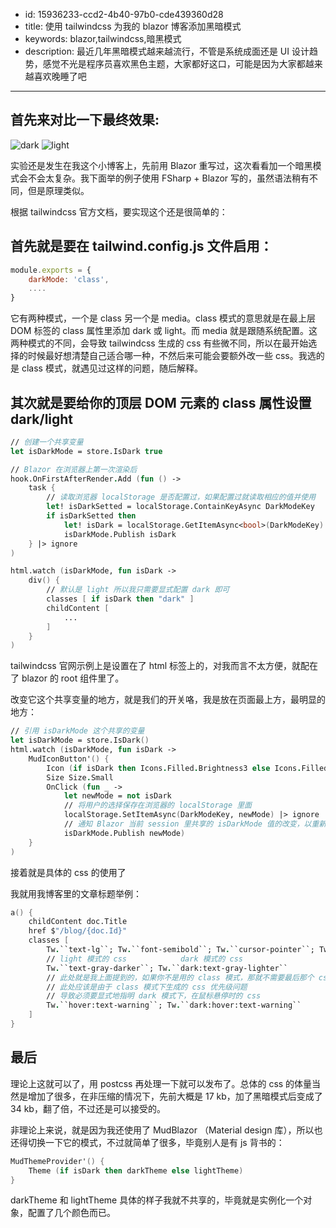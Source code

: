 - id: 15936233-ccd2-4b40-97b0-cde439360d28
- title: 使用 tailwindcss 为我的 blazor 博客添加黑暗模式
- keywords: blazor,tailwindcss,暗黑模式
- description: 最近几年黑暗模式越来越流行，不管是系统成面还是 UI 设计趋势，感觉不光是程序员喜欢黑色主题，大家都好这口，可能是因为大家都越来越喜欢晚睡了吧
---

## 首先来对比一下最终效果:

![dark](./dark.jpg)
![light](./light.jpg)

实验还是发生在我这个小博客上，先前用 Blazor 重写过，这次看看加一个暗黑模式会不会太复杂。我下面举的例子使用 FSharp + Blazor 写的，虽然语法稍有不同，但是原理类似。



根据 tailwindcss 官方文档，要实现这个还是很简单的：



## 首先就是要在 tailwind.config.js 文件启用：

```js
module.exports = {
    darkMode: 'class',
    ....
}
```

它有两种模式，一个是 class 另一个是 media。class 模式的意思就是在最上层 DOM 标签的 class 属性里添加 dark 或 light。而 media 就是跟随系统配置。这两种模式的不同，会导致 tailwindcss 生成的 css 有些微不同，所以在最开始选择的时候最好想清楚自己适合哪一种，不然后来可能会要额外改一些 css。我选的是 class 模式，就遇见过这样的问题，随后解释。

## 其次就是要给你的顶层 DOM 元素的 class 属性设置 dark/light

```fsharp
// 创建一个共享变量
let isDarkMode = store.IsDark true

// Blazor 在浏览器上第一次渲染后
hook.OnFirstAfterRender.Add (fun () ->
    task {
        // 读取浏览器 localStorage 是否配置过，如果配置过就读取相应的值并使用
        let! isDarkSetted = localStorage.ContainKeyAsync DarkModeKey
        if isDarkSetted then
            let! isDark = localStorage.GetItemAsync<bool>(DarkModeKey)
            isDarkMode.Publish isDark
    } |> ignore
)

html.watch (isDarkMode, fun isDark ->
    div() {
        // 默认是 light 所以我只需要显式配置 dark 即可
        classes [ if isDark then "dark" ]
        childContent [
            ...
        ]
    }
)
```

tailwindcss 官网示例上是设置在了 html 标签上的，对我而言不太方便，就配在了 blazor 的 root 组件里了。


改变它这个共享变量的地方，就是我们的开关咯，我是放在页面最上方，最明显的地方：

```fsharp
// 引用 isDarkMode 这个共享的变量
let isDarkMode = store.IsDark()
html.watch (isDarkMode, fun isDark ->
    MudIconButton'() {
        Icon (if isDark then Icons.Filled.Brightness3 else Icons.Filled.Brightness5)
        Size Size.Small
        OnClick (fun _ ->
            let newMode = not isDark
            // 将用户的选择保存在浏览器的 localStorage 里面
            localStorage.SetItemAsync(DarkModeKey, newMode) |> ignore
            // 通知 Blazor 当前 session 里共享的 isDarkMode 值的改变，以重新渲染
            isDarkMode.Publish newMode)
    }
)
```

接着就是具体的 css 的使用了


我就用我博客里的文章标题举例：


```fsharp
a() {
    childContent doc.Title
    href $"/blog/{doc.Id}"
    classes [
        Tw.``text-lg``; Tw.``font-semibold``; Tw.``cursor-pointer``; Tw.truncate
        // light 模式的 css            dark 模式的 css
        Tw.``text-gray-darker``; Tw.``dark:text-gray-lighter``
        // 此处就是我上面提到的，如果你不是用的 class 模式，那就不需要最后那个 css
        // 此处应该是由于 class 模式下生成的 css 优先级问题
        // 导致必须要显式地指明 dark 模式下，在鼠标悬停时的 css
        Tw.``hover:text-warning``; Tw.``dark:hover:text-warning``
    ]
}
```

## 最后


理论上这就可以了，用 postcss 再处理一下就可以发布了。总体的 css 的体量当然是增加了很多，在非压缩的情况下，先前大概是 17 kb，加了黑暗模式后变成了 34 kb，翻了倍，不过还是可以接受的。



非理论上来说，就是因为我还使用了 MudBlazor （Material design 库），所以也还得切换一下它的模式，不过就简单了很多，毕竟别人是有 js 背书的：


```fsharp
MudThemeProvider'() {
    Theme (if isDark then darkTheme else lightTheme)
}
```


darkTheme 和 lightTheme 具体的样子我就不共享的，毕竟就是实例化一个对象，配置了几个颜色而已。